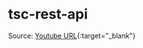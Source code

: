 # tsc-rest-api

Source: [Youtube URL](https://www.youtube.com/watch?v=72_5_YuDCNA "Youtube Source"){:target="_blank"}
